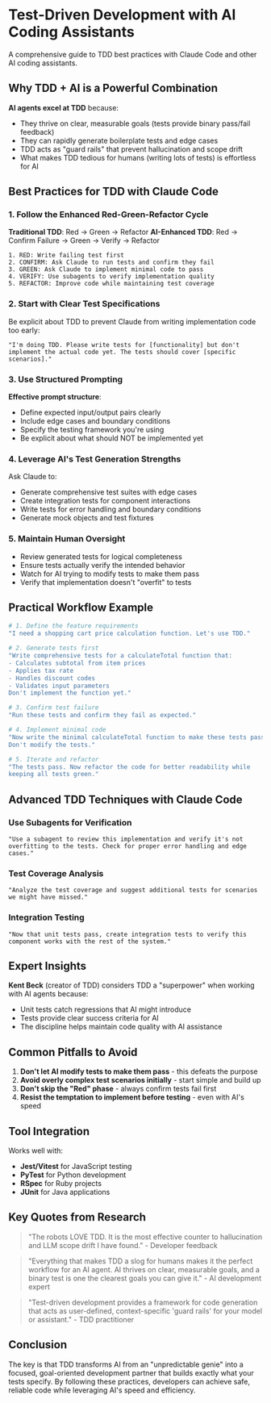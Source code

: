 # Test-Driven Development with AI Coding Assistants

A comprehensive guide to TDD best practices with Claude Code and other AI coding assistants.

## Why TDD + AI is a Powerful Combination

**AI agents excel at TDD** because:
- They thrive on clear, measurable goals (tests provide binary pass/fail feedback)
- They can rapidly generate boilerplate tests and edge cases
- TDD acts as "guard rails" that prevent hallucination and scope drift
- What makes TDD tedious for humans (writing lots of tests) is effortless for AI

## Best Practices for TDD with Claude Code

### 1. **Follow the Enhanced Red-Green-Refactor Cycle**

**Traditional TDD**: Red → Green → Refactor
**AI-Enhanced TDD**: Red → Confirm Failure → Green → Verify → Refactor

```
1. RED: Write failing test first
2. CONFIRM: Ask Claude to run tests and confirm they fail
3. GREEN: Ask Claude to implement minimal code to pass
4. VERIFY: Use subagents to verify implementation quality
5. REFACTOR: Improve code while maintaining test coverage
```

### 2. **Start with Clear Test Specifications**

Be explicit about TDD to prevent Claude from writing implementation code too early:

```
"I'm doing TDD. Please write tests for [functionality] but don't implement the actual code yet. The tests should cover [specific scenarios]."
```

### 3. **Use Structured Prompting**

**Effective prompt structure**:
- Define expected input/output pairs clearly
- Include edge cases and boundary conditions
- Specify the testing framework you're using
- Be explicit about what should NOT be implemented yet

### 4. **Leverage AI's Test Generation Strengths**

Ask Claude to:
- Generate comprehensive test suites with edge cases
- Create integration tests for component interactions
- Write tests for error handling and boundary conditions
- Generate mock objects and test fixtures

### 5. **Maintain Human Oversight**

- Review generated tests for logical completeness
- Ensure tests actually verify the intended behavior
- Watch for AI trying to modify tests to make them pass
- Verify that implementation doesn't "overfit" to tests

## Practical Workflow Example

```bash
# 1. Define the feature requirements
"I need a shopping cart price calculation function. Let's use TDD."

# 2. Generate tests first
"Write comprehensive tests for a calculateTotal function that:
- Calculates subtotal from item prices
- Applies tax rate
- Handles discount codes
- Validates input parameters
Don't implement the function yet."

# 3. Confirm test failure
"Run these tests and confirm they fail as expected."

# 4. Implement minimal code
"Now write the minimal calculateTotal function to make these tests pass.
Don't modify the tests."

# 5. Iterate and refactor
"The tests pass. Now refactor the code for better readability while
keeping all tests green."
```

## Advanced TDD Techniques with Claude Code

### **Use Subagents for Verification**
```
"Use a subagent to review this implementation and verify it's not
overfitting to the tests. Check for proper error handling and edge cases."
```

### **Test Coverage Analysis**
```
"Analyze the test coverage and suggest additional tests for scenarios
we might have missed."
```

### **Integration Testing**
```
"Now that unit tests pass, create integration tests to verify this
component works with the rest of the system."
```

## Expert Insights

**Kent Beck** (creator of TDD) considers TDD a "superpower" when working with AI agents because:
- Unit tests catch regressions that AI might introduce
- Tests provide clear success criteria for AI
- The discipline helps maintain code quality with AI assistance

## Common Pitfalls to Avoid

1. **Don't let AI modify tests to make them pass** - this defeats the purpose
2. **Avoid overly complex test scenarios initially** - start simple and build up
3. **Don't skip the "Red" phase** - always confirm tests fail first
4. **Resist the temptation to implement before testing** - even with AI's speed

## Tool Integration

Works well with:
- **Jest/Vitest** for JavaScript testing
- **PyTest** for Python development
- **RSpec** for Ruby projects
- **JUnit** for Java applications

## Key Quotes from Research

> "The robots LOVE TDD. It is the most effective counter to hallucination and LLM scope drift I have found." - Developer feedback

> "Everything that makes TDD a slog for humans makes it the perfect workflow for an AI agent. AI thrives on clear, measurable goals, and a binary test is one the clearest goals you can give it." - AI development expert

> "Test-driven development provides a framework for code generation that acts as user-defined, context-specific 'guard rails' for your model or assistant." - TDD practitioner

## Conclusion

The key is that TDD transforms AI from an "unpredictable genie" into a focused, goal-oriented development partner that builds exactly what your tests specify. By following these practices, developers can achieve safe, reliable code while leveraging AI's speed and efficiency.
